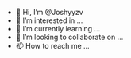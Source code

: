 - 👋 Hi, I’m @Joshyyzv
- 👀 I’m interested in ...
- 🌱 I’m currently learning ...
- 💞️ I’m looking to collaborate on ...
- 📫 How to reach me ...

<!---
Joshyyzv/Joshyyzv is a ✨ special ✨ repository because its `README.md` (this file) appears on your GitHub profile.
You can click the Preview link to take a look at your changes.
--->
